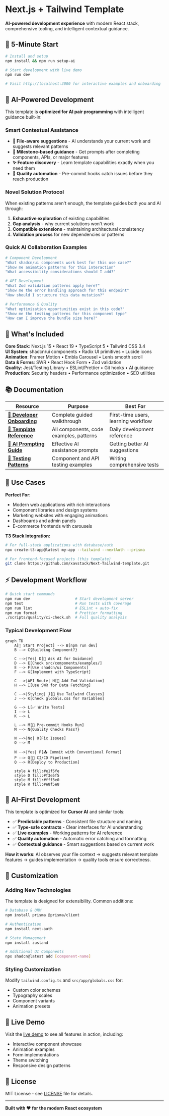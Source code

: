 # Next.js + Tailwind Template

**AI-powered development experience** with modern React stack, comprehensive tooling, and intelligent contextual guidance.

## 🚀 **5-Minute Start**

```bash
# Install and setup
npm install && npm run setup-ai

# Start development with live demo
npm run dev

# Visit http://localhost:3000 for interactive examples and onboarding
```

## 🧠 **AI-Powered Development**

This template is **optimized for AI pair programming** with intelligent guidance built-in:

### **Smart Contextual Assistance**

- **📍 File-aware suggestions** - AI understands your current work and suggests relevant patterns
- **🎯 Milestone-based guidance** - Get prompts after completing components, APIs, or major features
- **✨ Feature discovery** - Learn template capabilities exactly when you need them
- **🔧 Quality automation** - Pre-commit hooks catch issues before they reach production

### **Novel Solution Protocol**

When existing patterns aren't enough, the template guides both you and AI through:

1. **Exhaustive exploration** of existing capabilities
2. **Gap analysis** - why current solutions won't work
3. **Compatible extensions** - maintaining architectural consistency
4. **Validation process** for new dependencies or patterns

### **Quick AI Collaboration Examples**

```bash
# Component Development
"What shadcn/ui components work best for this use case?"
"Show me animation patterns for this interaction"
"What accessibility considerations should I add?"

# API Development
"What Zod validation patterns apply here?"
"Show me the error handling approach for this endpoint"
"How should I structure this data mutation?"

# Performance & Quality
"What optimization opportunities exist in this code?"
"Show me the testing patterns for this component type"
"How can I improve the bundle size here?"
```

## 🎯 **What's Included**

**Core Stack**: Next.js 15 • React 19 • TypeScript 5 • Tailwind CSS 3.4  
**UI System**: shadcn/ui components • Radix UI primitives • Lucide icons  
**Animation**: Framer Motion • Embla Carousel • Lenis smooth scroll  
**Data & Forms**: SWR • React Hook Form • Zod validation  
**Quality**: Jest/Testing Library • ESLint/Prettier • Git hooks • AI guidance  
**Production**: Security headers • Performance optimization • SEO utilities

## 📚 **Documentation**

| Resource                                                    | Purpose                                 | Best For                            |
| ----------------------------------------------------------- | --------------------------------------- | ----------------------------------- |
| **[🎯 Developer Onboarding](docs/DEVELOPER_ONBOARDING.md)** | Complete guided walkthrough             | First-time users, learning workflow |
| **[📖 Template Reference](docs/REFERENCE.md)**              | All components, code examples, patterns | Daily development reference         |
| **[🤖 AI Prompting Guide](docs/AI_PROMPTING_EXAMPLES.md)**  | Effective AI assistance prompts         | Getting better AI suggestions       |
| **[🧪 Testing Patterns](docs/testing-patterns.md)**         | Component and API testing examples      | Writing comprehensive tests         |

## 🎯 **Use Cases**

**Perfect For:**

- Modern web applications with rich interactions
- Component libraries and design systems
- Marketing websites with engaging animations
- Dashboards and admin panels
- E-commerce frontends with carousels

**T3 Stack Integration:**

```bash
# For full-stack applications with database/auth
npx create-t3-app@latest my-app --tailwind --nextAuth --prisma

# For frontend-focused projects (this template)
git clone https://github.com/xavstack/Next-Tailwind-template.git
```

## ⚡ **Development Workflow**

```bash
# Quick start commands
npm run dev                    # Start development server
npm test                       # Run tests with coverage
npm run lint                   # ESLint + auto-fix
npm run format                 # Prettier formatting
./scripts/quality/ci-check.sh  # Full quality analysis
```

### Typical Development Flow

```mermaid
graph TD
    A[🚀 Start Project] --> B[npm run dev]
    B --> C{Building Component?}

    C -->|Yes| D[🤖 Ask AI for Guidance]
    D --> E[Check src/components/examples/]
    E --> F[Use shadcn/ui Components]
    F --> G[Implement with TypeScript]

    C -->|API Route| H[📝 Add Zod Validation]
    H --> I[Use SWR for Data Fetching]

    C -->|Styling| J[🎨 Use Tailwind Classes]
    J --> K[Check globals.css for Variables]

    G --> L[✅ Write Tests]
    I --> L
    K --> L

    L --> M[🔧 Pre-commit Hooks Run]
    M --> N{Quality Checks Pass?}

    N -->|No| O[Fix Issues]
    O --> M

    N -->|Yes| P[📤 Commit with Conventional Format]
    P --> Q[🚀 CI/CD Pipeline]
    Q --> R[Deploy to Production]

    style A fill:#e1f5fe
    style D fill:#f3e5f5
    style M fill:#fff3e0
    style R fill:#e8f5e8
```

## 🚀 **AI-First Development**

This template is optimized for **Cursor AI** and similar tools:

- ✅ **Predictable patterns** - Consistent file structure and naming
- ✅ **Type-safe contracts** - Clear interfaces for AI understanding
- ✅ **Live examples** - Working patterns for AI reference
- ✅ **Quality automation** - Automatic error catching and formatting
- ✅ **Contextual guidance** - Smart suggestions based on current work

**How it works**: AI observes your file context → suggests relevant template features → guides implementation → quality tools ensure correctness.

## 🔧 Customization

### Adding New Technologies

The template is designed for extensibility. Common additions:

```bash
# Database & ORM
npm install prisma @prisma/client

# Authentication
npm install next-auth

# State Management
npm install zustand

# Additional UI Components
npx shadcn@latest add [component-name]
```

### Styling Customization

Modify `tailwind.config.ts` and `src/app/globals.css` for:

- Custom color schemes
- Typography scales
- Component variants
- Animation presets

## 🌟 Live Demo

Visit the [live demo](https://your-demo-url.vercel.app) to see all features in action, including:

- Interactive component showcase
- Animation examples
- Form implementations
- Theme switching
- Responsive design patterns

## 📄 License

MIT License - see [LICENSE](LICENSE) file for details.

---

**Built with ❤️ for the modern React ecosystem**
